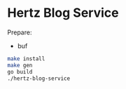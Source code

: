 # Hertz Blog Service

Prepare:

- buf

```bash
make install
make gen
go build
./hertz-blog-service
```
